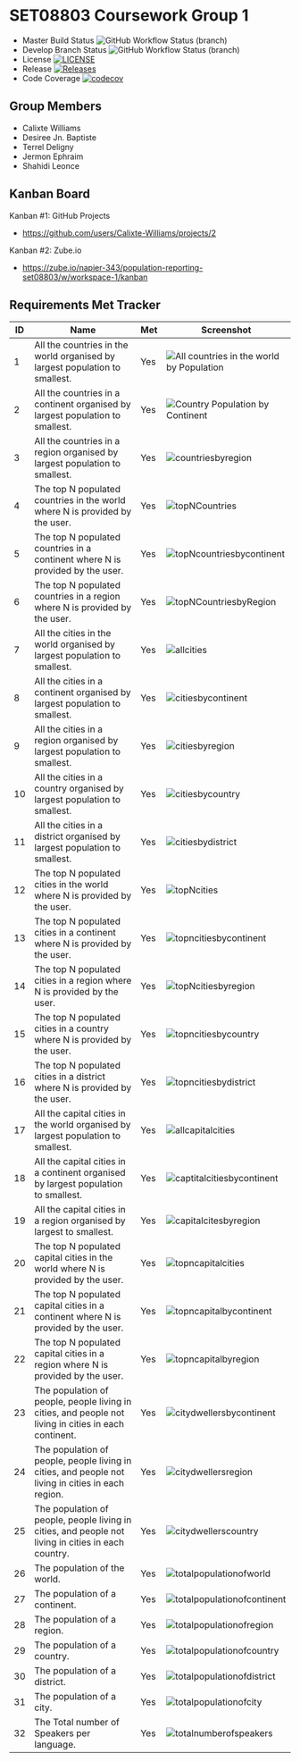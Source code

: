 # SET08803 Coursework Group 1

* Master Build Status ![GitHub Workflow Status (branch)](https://img.shields.io/github/actions/workflow/status/Calixte-Williams/set08803_gw/main.yml?branch=master)
* Develop Branch Status ![GitHub Workflow Status (branch)](https://img.shields.io/github/actions/workflow/status/Calixte-Williams/set08803_gw/main.yml?branch=develop)
* License [![LICENSE](https://img.shields.io/github/license/Calixte-Williams/set08803_gw.svg?style=flat-square)](https://github.com/Calixte-Williams/set08803_gw/blob/master/LICENSE)
* Release [![Releases](https://img.shields.io/github/release/Calixte-Williams/set08803_gw/all.svg?style=flat-square)](https://github.com/Calixte-Williams/set08803_gw/releases)
* Code Coverage [![codecov](https://codecov.io/gh/Calixte-Williams/set08803_gw/branch/master/graph/badge.svg?token=VYZ5G3UOCX)](https://codecov.io/gh/Calixte-Williams/set08803_gw)

## Group Members
- Calixte Williams
- Desiree Jn. Baptiste
- Terrel Deligny
- Jermon Ephraim
- Shahidi Leonce

## Kanban Board
Kanban #1: GitHub Projects
- https://github.com/users/Calixte-Williams/projects/2

Kanban #2: Zube.io
- https://zube.io/napier-343/population-reporting-set08803/w/workspace-1/kanban

## Requirements Met Tracker


| ID | Name                                                                                                  | Met | Screenshot                                                                   |
|----|-------------------------------------------------------------------------------------------------------|-----|------------------------------------------------------------------------------|
| 1  | All the countries in the world organised by largest population to smallest.                           | Yes | ![All countries in the world by Population](screenshots-for-table/Co-World-Pop.png) |
| 2  | All the countries in a continent organised by largest population to smallest.                         | Yes | ![Country Population by Continent](screenshots-for-table/Co-in-Cnt.PNG)      |
| 3  | All the countries in a region organised by largest population to smallest.                            | Yes | ![countriesbyregion](screenshots-for-table/Co-in-re.PNG)                     |
| 4  | The top N populated countries in the world where N is provided by the user.                           | Yes | ![topNCountries](screenshots-for-table/Co-World-Pop.png)                     |
| 5  | The top N populated countries in a continent where N is provided by the user.                         | Yes | ![topNcountriesbycontinent](screenshots-for-table/TopNCo-Cnt-pop.PNG)        |
| 6  | The top N populated countries in a region where N is provided by the user.                            | Yes | ![topNCountriesbyRegion](screenshots-for-table/topCo-in-regi.PNG)            |
| 7  | All the cities in the world organised by largest population to smallest.                              | Yes | ![allcities](screenshots-for-table/citi-in-wrld.PNG)                         |
| 8  | All the cities in a continent organised by largest population to smallest.                            | Yes | ![citiesbycontinent](screenshots-for-table/citiBypop-cnt.PNG)                |
| 9  | All the cities in a region organised by largest population to smallest.                               | Yes | ![citiesbyregion](screenshots-for-table/CitiSbypop-regi.PNG)                 |
| 10 | All the cities in a country organised by largest population to smallest.                              | Yes | ![citiesbycountry](screenshots-for-table/citibypop-Co.PNG)                   |
| 11 | All the cities in a district organised by largest population to smallest.                             | Yes | ![citiesbydistrict](screenshots-for-table/citiSbypop-Dis.PNG)                |
| 12 | The top N populated cities in the world where N is provided by the user.                              | Yes | ![topNcities](screenshots-for-table/Citi-in-wrld.PNG)                        |
| 13 | The top N populated cities in a continent where N is provided by the user.                            | Yes | ![topncitiesbycontinent](screenshots-for-table/topcitiSbypop-cnt.PNG)        |
| 14 | The top N populated cities in a region where N is provided by the user.                               | Yes | ![topNcitiesbyregion](screenshots-for-table/topcitibypop-regi.PNG)           |
| 15 | The top N populated cities in a country where N is provided by the user.                              | Yes | ![topncitiesbycountry](screenshots-for-table/topcitibypop-co.PNG)            |
| 16 | The top N populated cities in a district where N is provided by the user.                             | Yes | ![topncitiesbydistrict](screenshots-for-table/topcitibypop-dis.PNG)          |
| 17 | All the capital cities in the world organised by largest population to smallest.                      | Yes | ![allcapitalcities](screenshots-for-table/topcapcitybypop.PNG)               |
| 18 | All the capital cities in a continent organised by largest population to smallest.                    | Yes | ![captitalcitiesbycontinent](screenshots-for-table/topcapciti-cntbypop.PNG)  |
| 19 | All the capital cities in a region organised by largest to smallest.                                  | Yes | ![capitalcitesbyregion](screenshots-for-table/topciti-regbypop.PNG)          |
| 20 | The top N populated capital cities in the world where N is provided by the user.                      | Yes | ![topncapitalcities](screenshots-for-table/citiSpop-wrld.PNG)                |
| 21 | The top N populated capital cities in a continent where N is provided by the user.                    | Yes | ![topncapitalbycontinent](screenshots-for-table/capciti-cntbypop.PNG)        |
| 22 | The top N populated capital cities in a region where N is provided by the user.                       | Yes | ![topncapitalbyregion](screenshots-for-table/capciti-regbypop.PNG)           |
| 23 | The population of people, people living in cities, and people not living in cities in each continent. | Yes | ![citydwellersbycontinent](screenshots-for-table/popofppl-cnt.PNG)           |
| 24 | The population of people, people living in cities, and people not living in cities in each region.    | Yes | ![citydwellersregion](screenshots-for-table/popofppl-reg.PNG)                |
| 25 | The population of people, people living in cities, and people not living in cities in each country.   | Yes | ![citydwellerscountry](screenshots-for-table/popofppl-co.PNG)                |
| 26 | The population of the world.                                                                          | Yes | ![totalpopulationofworld](screenshots-for-table/totals.PNG)                  |
| 27 | The population of a continent.                                                                        | Yes | ![totalpopulationofcontinent](screenshots-for-table/totals.PNG)              |
| 28 | The population of a region.                                                                           | Yes | ![totalpopulationofregion](screenshots-for-table/totals.PNG)                 |
| 29 | The population of a country.                                                                          | Yes | ![totalpopulationofcountry](screenshots-for-table/totals.PNG)                |
| 30 | The population of a district.                                                                         | Yes | ![totalpopulationofdistrict](screenshots-for-table/totals.PNG)               |
| 31 | The population of a city.                                                                             | Yes | ![totalpopulationofcity](screenshots-for-table/totals.PNG)                   |
| 32 | The Total number of Speakers per language.                                                            | Yes | ![totalnumberofspeakers](screenshots-for-table/totalnumofspk.PNG)            |
